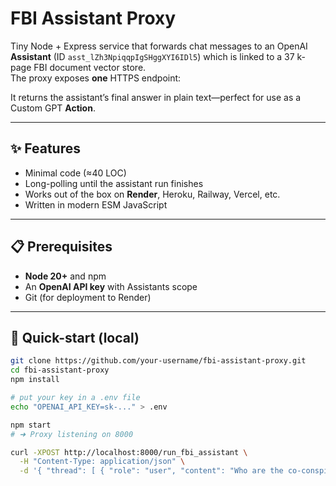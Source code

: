 # FBI Assistant Proxy

Tiny Node + Express service that forwards chat messages to an
OpenAI **Assistant** (ID `asst_lZh3NpiqqpIgSHggXYI6IDl5`) which is linked to
a 37 k-page FBI document vector store.  
The proxy exposes **one** HTTPS endpoint:


It returns the assistant’s final answer in plain text—perfect for use as a
Custom GPT **Action**.

---

## ✨ Features

* Minimal code (≈40 LOC)
* Long-polling until the assistant run finishes
* Works out of the box on **Render**, Heroku, Railway, Vercel, etc.
* Written in modern ESM JavaScript

---

## 📋 Prerequisites

* **Node 20+** and npm
* An **OpenAI API key** with Assistants scope
* Git (for deployment to Render)

---

## 🚀 Quick-start (local)

```bash
git clone https://github.com/your-username/fbi-assistant-proxy.git
cd fbi-assistant-proxy
npm install

# put your key in a .env file
echo "OPENAI_API_KEY=sk-..." > .env

npm start
# ➜ Proxy listening on 8000

curl -XPOST http://localhost:8000/run_fbi_assistant \
  -H "Content-Type: application/json" \
  -d '{ "thread": [ { "role": "user", "content": "Who are the co-conspirators?" } ] }'
